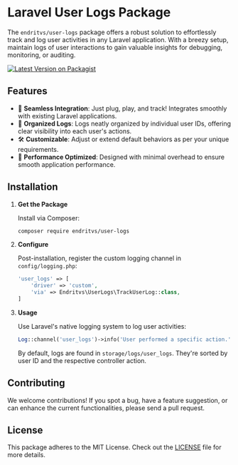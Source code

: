 # Laravel User Logs Package

The `endritvs/user-logs` package offers a robust solution to effortlessly track and log user activities in any Laravel application. With a breezy setup, maintain logs of user interactions to gain valuable insights for debugging, monitoring, or auditing.

[![Latest Version on Packagist](https://img.shields.io/packagist/v/endritvs/user-logs.svg?style=flat-square)](https://packagist.org/packages/endritvs/user-logs)

## Features

- 🌟 **Seamless Integration**: Just plug, play, and track! Integrates smoothly with existing Laravel applications.
- 📂 **Organized Logs**: Logs neatly organized by individual user IDs, offering clear visibility into each user's actions.
- 🛠 **Customizable**: Adjust or extend default behaviors as per your unique requirements.
- 🚀 **Performance Optimized**: Designed with minimal overhead to ensure smooth application performance.

## Installation

1. **Get the Package**

    Install via Composer:
    ```bash
    composer require endritvs/user-logs
    ```

2. **Configure**

    Post-installation, register the custom logging channel in `config/logging.php`:
    ```php
    'user_logs' => [
        'driver' => 'custom',
        'via' => Endritvs\UserLogs\TrackUserLog::class,
    ]
    ```

3. **Usage**

    Use Laravel's native logging system to log user activities:
    ```php
    Log::channel('user_logs')->info('User performed a specific action.');
    ```

    By default, logs are found in `storage/logs/user_logs`. They're sorted by user ID and the respective controller action.

## Contributing

We welcome contributions! If you spot a bug, have a feature suggestion, or can enhance the current functionalities, please send a pull request.

## License

This package adheres to the MIT License. Check out the [LICENSE](https://github.com/endritvs/user-logs/blob/main/LICENSE) file for more details.
